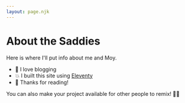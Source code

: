 ```yaml
---
layout: page.njk
---
```


# About the Saddies

Here is where I'll put info about me and Moy.

* 🎉 I love blogging
* 💥 I built this site using [Eleventy](https://www.11ty.dev/) 
* 🌈 Thanks for reading!

You can also make your project available for other people to remix! 🎏✨
